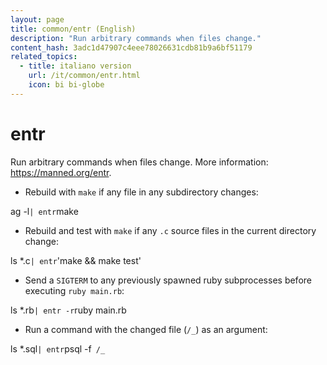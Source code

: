 ```yaml
---
layout: page
title: common/entr (English)
description: "Run arbitrary commands when files change."
content_hash: 3adc1d47907c4eee78026631cdb81b9a6bf51179
related_topics:
  - title: italiano version
    url: /it/common/entr.html
    icon: bi bi-globe
---
```

# entr

Run arbitrary commands when files change.
More information: <https://manned.org/entr>.

- Rebuild with `make` if any file in any subdirectory changes:

<span class="tldr-var badge badge-pill bg-dark-lm bg-white-dm text-white-lm text-dark-dm font-weight-bold">ag -l</span>` | entr `<span class="tldr-var badge badge-pill bg-dark-lm bg-white-dm text-white-lm text-dark-dm font-weight-bold">make</span>

- Rebuild and test with `make` if any `.c` source files in the current directory change:

<span class="tldr-var badge badge-pill bg-dark-lm bg-white-dm text-white-lm text-dark-dm font-weight-bold">ls *.c</span>` | entr `<span class="tldr-var badge badge-pill bg-dark-lm bg-white-dm text-white-lm text-dark-dm font-weight-bold">'make && make test'</span>

- Send a `SIGTERM` to any previously spawned ruby subprocesses before executing `ruby main.rb`:

<span class="tldr-var badge badge-pill bg-dark-lm bg-white-dm text-white-lm text-dark-dm font-weight-bold">ls *.rb</span>` | entr -r `<span class="tldr-var badge badge-pill bg-dark-lm bg-white-dm text-white-lm text-dark-dm font-weight-bold">ruby main.rb</span>

- Run a command with the changed file (`/_`) as an argument:

<span class="tldr-var badge badge-pill bg-dark-lm bg-white-dm text-white-lm text-dark-dm font-weight-bold">ls *.sql</span>` | entr `<span class="tldr-var badge badge-pill bg-dark-lm bg-white-dm text-white-lm text-dark-dm font-weight-bold">psql -f</span>` /_`
